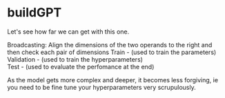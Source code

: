# buildGPT
Let's see how far we can get with this one.

Broadcasting:
    Align the dimensions of the two operands to the right
    and then check each pair of dimensions
Train - (used to train the parameters)  
Validation - (used to train the hyperparameters)  
Test - (used to evaluate the perfomance at the end)  
  
As the model gets more complex and deeper, it becomes less forgiving, ie you need to be fine tune your hyperparameters very scrupulously.